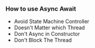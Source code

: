 ### How to use Async Await

- Avoid State Machine Controller
- Doesn't Matter which Thread
- Don't Async in Constructor
- Don't Block The Thread


